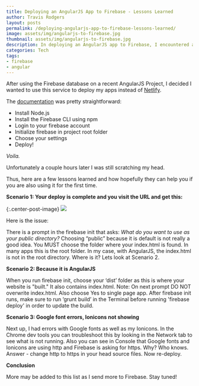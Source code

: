 ```yaml
---
title: Deploying an AngularJS App to Firebase - Lessons Learned
author: Travis Rodgers
layout: posts
permalink: /deploying-angularjs-app-to-firebase-lessons-learned/
image: assets/img/angularjs-to-firebase.jpg
thumbnail: assets/img/angularjs-to-firebase.jpg
description: In deploying an AngularJS app to Firebase, I encountered a few errors. Here they are and how I fixed them. 
categories: Tech
tags: 
- firebase
- angular
---
```


After using the Firebase database on a recent AngularJS Project, I decided I wanted to use this service to deploy my apps instead of [Netlify](http://netlify.com).

The [documentation](https://firebase.google.com/docs/hosting/deploying) was pretty straightforward: 
* Install Node.js
* Install the Firebase CLI using npm
* Login to your firebase account
* Initialize firebase in project root folder
* Choose your settings
* Deploy! 

*Voila.*

Unfortunately a couple hours later I was still scratching my head. 

Thus, here are a few lessons learned and how hopefully they can help you if you are also using it for the first time. 

**Scenario 1: Your deploy is complete and you visit the URL and get this:**

{:.center-post-image}
![]({{site.url}}/assets/img/firebase-notification.png)

Here is the issue: 

There is a prompt in the firebase init that asks: *What do you want to use as your public directory?* Choosing “public” because it is default is not really a good idea. You MUST choose the folder where your index.html is found. In many apps this is the root folder. In my case, with AngularJS, the index.html is not in the root directory. Where is it? Lets look at Scenario 2. 

**Scenario 2: Because it is AngularJS**

When you run firebase init, choose your ‘dist’ folder as this is where your website is "built." It also contains index.html. Note: On next prompt DO NOT overwrite index.html. Also choose Yes to single page app. After firebase init runs, make sure to run ‘grunt build’ in the Terminal before running 'firebase deploy' in order to update the build. 

**Scenario 3: Google font errors, Ionicons not showing**

Next up, I had errors with Google fonts as well as my Ionicons. In the Chrome dev tools you can troubleshoot this by looking in the Network tab to see what is not running. Also you can see in Console that Google fonts and Ionicons are using http and Firebase is asking for https. Why? Who knows. Answer - change http to https in your head source files. Now re-deploy.

**Conclusion**

More may be added to this list as I send more to Firebase. Stay tuned!
